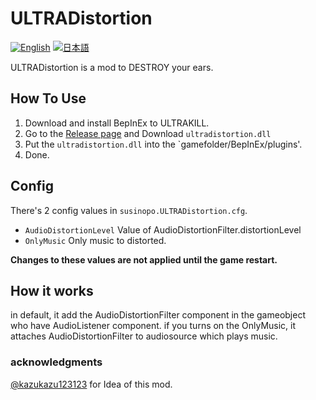 # ULTRADistortion

[![English](https://img.shields.io/badge/English-a?style=flat-square&color=blue)](https://github.com/main1108/ultradistortion/blob/master/README.md) [![日本語](https://img.shields.io/badge/%E6%97%A5%E6%9C%AC%E8%AA%9E-a?style=flat-square)](https://github.com/main1108/ultradistortion/blob/master/README_JP.md)

ULTRADistortion is a mod to DESTROY your ears.

## How To Use

1. Download and install BepInEx to ULTRAKILL.
2. Go to the [Release page](https://github.com/main1108/ultradistortion/releases) and Download `ultradistortion.dll`
3. Put the `ultradistortion.dll` into the `gamefolder/BepInEx/plugins'.
4. Done.

## Config

There's 2 config values in `susinopo.ULTRADistortion.cfg`.

- `AudioDistortionLevel` Value of AudioDistortionFilter.distortionLevel
- `OnlyMusic` Only music to distorted.

**Changes to these values are not applied until the game restart.**

## How it works

in default, it add the AudioDistortionFilter component in the gameobject who have AudioListener component.
if you turns on the OnlyMusic, it attaches AudioDistortionFilter to audiosource which plays music.

### acknowledgments

[@kazukazu123123](https://github.com/kazukazu123123) for Idea of this mod.
